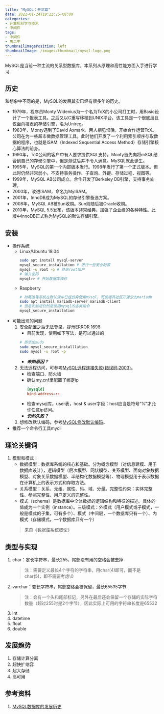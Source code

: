 ```yaml
---
title: "MySQL：开坑篇"
date: 2022-01-24T19:22:25+08:00
categories:
- 计算机科学与技术
- 中间件
tags:
- 中间件
- 施工中
thumbnailImagePosition: left
thumbnailImage: /images/thumbnail/mysql-logo.png
---
```

MySQL是当前一种主流的关系型数据库，本系列从原理和高性能方面入手进行学习
<!--more-->
## 历史
和想象中不同的是，MySQL的发展其实已经有很多年的历史。
- 1979年，程序员Monty Widenius为一个名为TcX的小公司打工时，用Basic设计了一个报表工具。之后又以C重写移植到UNIX平台。该工具是一个很底层且仅面向报表的存储引擎，名为Unireg。
- 1983年，Monty遇到了David Axmark，两人相见恨晚，开始合作运营TcX。公司在为一些超市做数据管理工具。此时他们开发了一个利用索引顺序存取数据的程序，也就是ISAM（Indexed Sequential Access Method）存储引擎核心算法的前身。
- 1990年，TcX公司的客户中有人要求提供SQL支持。Monty首先向将mSQL结合到自己的存储引擎中，但是测试后并不令人满意。MySQL就此诞生。
- 1995年，MySQL的第一个内部版本发行。1998年发行了第一个正式版本。但此时仍然非常弱小，不支持事务操作、子查询、外键、存储过程、视图等。
- 1999年，MySQL AB公司成立。合作开发了Berkeley DB引擎，支持事务处理。
- 2000年，改进ISAM，命名为MyISAM。
- 2001年，InnoDB成为MySQL的存储引擎备选方案。
- 2008年，MySQL AB被Sun收购。Sun则随后被Oracle收购。
- 2010年，MySQL 5.5发布，该版本非常经典，加强了企业级的各种特性。此版中InnoDB正式称为MySQL的默认存储引擎。
## 安装
- 操作系统
    - Linux/Ubuntu 18.04
        ```bash
        sudo apt install mysql-server
        mysql_secure_installation # 进行一些安全配置
        mysql -u root -p # 登录root账户
        # 输入密码
        mysql>> # 开始数据库操作
        ```
    - Raspberry
        ```bash
        # 树莓派等系统在默认源中已经放弃使用mysql，而使用其社区开源分支mariadb
        sudo apt install mariadb-server mariadb-client
        # 但是安装后仍然是使用mysql的各类指令
        mysql_secure_installation
        ```
- 可能出现的问题
    1. 安全配置之后无法登录，提示ERROR 1698
        - 目前发现，使用如下写法，是可以通过的
        ```bash
        # 即添加sudo
        sudo mysql_secure_installlation
        sudo mysql -u root -p
        ```
        - ***未知原因？***
    1. 无法远程访问，可参考[MySQL远程连接失败(错误码:2003)](https://blog.csdn.net/weixin_43025071/article/details/88603053)。
        - 检查端口、防火墙
        - 确认my.cnf里配置了绑定ip
            ```conf
            [mysqld]
            bind-address=::
            ```
        - 检查mysql库，user表，host & user字段：host应当是符号“%”才允许任意ip访问。
        - ***仍然失败？***
    1. 想修改默认编码，参考[MySQL修改默认编码](http://www.3qphp.com/mysql/sqlquest/2240.html)。
- 推荐一个命令行工具mycli
## 理论关键词
1. 模型和模式：
    - 数据模型：数据库系统的核心和基础。分为概念模型（对信息建模、用于数据库设计），逻辑模型（层次模型、网状模型、关系模型、面向对象数据模型、对象关系数据模型、半结构化数据模型等）、物理模型用于表示数据在计算机上的表示方式和存取方法。
	- 关系模型：关系、元组、属性、码、域、分量。完整性约束：实体完整性、参照完整性、用户定义的完整性。
	- 模式（schema）是数据库中全体数据的逻辑结构和特征的描述。具体的值成为一个实例（instance）。三级模式：外模式（用户模式或子模式，一般是模式的子集，可有多个）、模式（中间层，一个数据库只有一个）、内模式（存储模式，一个数据库只有一个）
    > 来自《数据库系统概论》

## 类型与实现
1. char：定长字符串，最长255，尾部没有用的空格会被去掉
    > 注：需要定义最长4个字符的字符串，用char(4)即可，而不是char(5)，即不需要考虑\0
1. varchar：变长字符串，尾部空格会被保留，最长65535字节
    > 注：会有一个头和尾部标记，另外在最后还会保留一个存储的实际字符数量（超过255时是2个字节），因此实际上可用的字符串长度是65532
1. int
1. datetime
1. float
1. double


## 发展趋势
1. 存储计算分离
1. 超快扩缩容
1. 超大存储
1. 高可用

## 参考资料
1. [MySQL数据库的发展历史](https://www.cnblogs.com/joyfulcode/p/12683009.html)